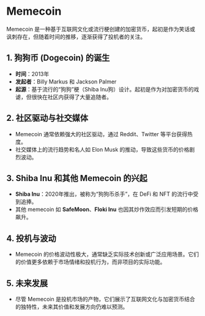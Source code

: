 # Memecoin

Memecoin 是一种基于互联网文化或流行梗创建的加密货币，起初是作为笑话或讽刺存在，但随着时间的推移，逐渐获得了投机者的关注。

## 1. **狗狗币 (Dogecoin) 的诞生**  
- **时间**：2013年  
- **发起者**：Billy Markus 和 Jackson Palmer  
- **起源**：基于流行的“狗狗”梗（Shiba Inu狗）设计。起初是作为对加密货币的戏谑，但很快在社区内获得了大量追随者。

## 2. **社区驱动与社交媒体**  
- Memecoin 通常依赖强大的社区驱动，通过 Reddit、Twitter 等平台获得热度。  
- 社交媒体上的流行趋势和名人如 Elon Musk 的推动，导致这些货币的价格剧烈波动。

## 3. **Shiba Inu 和其他 Memecoin 的兴起**  
- **Shiba Inu**：2020年推出，被称为“狗狗币杀手”，在 DeFi 和 NFT 的流行中受到追捧。  
- 其他 memecoin 如 **SafeMoon**、**Floki Inu** 也因其炒作效应而引发短期的价格飙升。

## 4. **投机与波动**  
- Memecoin 的价格波动性极大，通常缺乏实际技术创新或广泛应用场景。它们的价值更多依赖于市场情绪和投机行为，而非项目的实际功能。

## 5. **未来发展**  
- 尽管 Memecoin 是投机市场的产物，它们展示了互联网文化与加密货币结合的独特性，未来其价值和发展方向仍难以预测。


